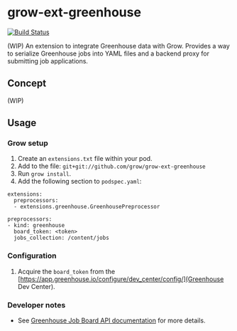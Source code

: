 # grow-ext-greenhouse

[![Build
Status](https://travis-ci.org/grow/grow-ext-greenhouse.svg?branch=master)](https://travis-ci.org/grow/grow-ext-greenhouse)

(WIP) An extension to integrate Greenhouse data with Grow. Provides a way to
serialize Greenhouse jobs into YAML files and a backend proxy for submitting
job applications.

## Concept

(WIP)

## Usage

### Grow setup

1. Create an `extensions.txt` file within your pod.
1. Add to the file: `git+git://github.com/grow/grow-ext-greenhouse`
1. Run `grow install`.
1. Add the following section to `podspec.yaml`:

```
extensions:
  preprocessors:
  - extensions.greenhouse.GreenhousePreprocessor

preprocessors:
- kind: greenhouse
  board_token: <token>
  jobs_collection: /content/jobs
```

### Configuration

1. Acquire the `board_token` from the
   [https://app.greenhouse.io/configure/dev_center/config/](Greenhouse Dev
   Center).

### Developer notes

- See [Greenhouse Job Board API
  documentation](https://developers.greenhouse.io/job-board.html) for more
  details.

